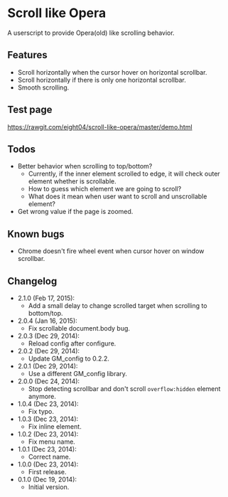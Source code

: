 Scroll like Opera
=================
A userscript to provide Opera(old) like scrolling behavior.

Features
--------
* Scroll horizontally when the cursor hover on horizontal scrollbar.
* Scroll horizontally if there is only one horizontal scrollbar.
* Smooth scrolling.

Test page
---------
<https://rawgit.com/eight04/scroll-like-opera/master/demo.html>

Todos
-----
* Better behavior when scrolling to top/bottom?
	- Currently, if the inner element scrolled to edge, it will check outer element whether is scrollable.
	- How to guess which element we are going to scroll?
	- What does it mean when user want to scroll and unscrollable element?
* Get wrong value if the page is zoomed.

Known bugs
----------
* Chrome doesn't fire wheel event when cursor hover on window scrollbar.

Changelog
---------
* 2.1.0 (Feb 17, 2015):
	- Add a small delay to change scrolled target when scrolling to bottom/top.
* 2.0.4 (Jan 16, 2015):
	- Fix scrollable document.body bug.
* 2.0.3 (Dec 29, 2014):
	- Reload config after configure.
* 2.0.2 (Dec 29, 2014):
	- Update GM_config to 0.2.2.
* 2.0.1 (Dec 29, 2014):
	- Use a different GM_config library.
* 2.0.0 (Dec 24, 2014):
	- Stop detecting scrollbar and don't scroll `overflow:hidden` element anymore.
* 1.0.4 (Dec 23, 2014):
	- Fix typo.
* 1.0.3 (Dec 23, 2014):
	- Fix inline element.
* 1.0.2 (Dec 23, 2014):
	- Fix menu name.
* 1.0.1 (Dec 23, 2014):
	- Correct name.
* 1.0.0 (Dec 23, 2014):
	- First release.
* 0.1.0 (Dec 19, 2014):
	- Initial version.
